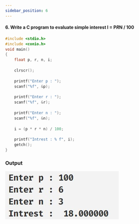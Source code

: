 ```yaml
---
sidebar_position: 6
---
```


#### 6. Write a C program to evaluate simple interest I = P*R*N / 100

```c
#include <stdio.h>
#include <conio.h>
void main()
{
    float p, r, n, i;

    clrscr();

    printf("Enter p : ");
    scanf("%f", &p);

    printf("Enter r : ");
    scanf("%f", &r);

    printf("Enter n : ");
    scanf("%f", &n);

    i = (p * r * n) / 100;

    printf("Intrest : % f", i);
    getch();
}
```

### Output

![d](outputs\Practical-06.c.jpg)
